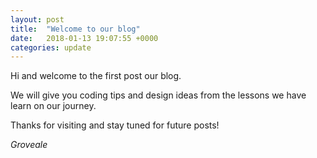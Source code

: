 ```yaml
---
layout: post
title:  "Welcome to our blog"
date:   2018-01-13 19:07:55 +0000
categories: update
---
```


Hi and welcome to the first post our blog.

We will give you coding tips and design ideas from the lessons we have learn on our journey.

Thanks for visiting and stay tuned for future posts!

*Groveale*